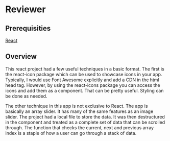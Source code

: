<h1>Reviewer</h1>
<h2>Prerequisities</h2>
<a href="https://reactjs.org/">React</a>
<h2>Overview</h2>
<p>
This react project had a few useful techniques in a basic format. The first is the react-icon package which can be used to showcase icons in your app. Typically, I would use Font Awesome explicitly and add a CDN in the html head tag. However, by using the react-icons package you can access the icons and add them as a component. That can be pretty useful. Styling can be done as needed.
</p>
<p>
The other technique in this app is not exclusive to React. The app is basically an array slider. It has many of the same features as an image slider. The project had a local file to store the data. It was then destructured in the component and treated as a complete set of data that can be scrolled through. The function that checks the current, next and previous array index is a staple of how a user can go through a stack of data.
</p>
